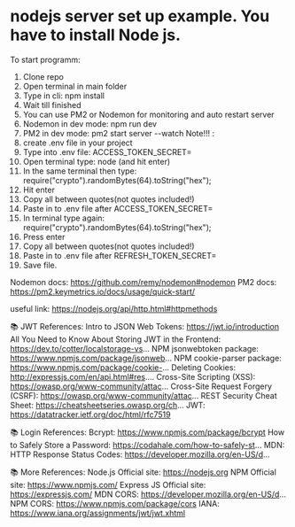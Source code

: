 # nodejs server set up example. You have to install Node js.

To start programm:
1. Clone repo
2. Open terminal in main folder
3. Type in cli: npm install
4. Wait till finished
5. You can use PM2 or Nodemon for monitoring and auto restart server
6. Nodemon in dev mode: npm run dev
7. PM2 in dev mode: pm2 start server --watch
Note!!! : 
7. create .env file in your project
9. Type into .env file: ACCESS_TOKEN_SECRET=
10. Open terminal type: node (and hit enter)
11. In the same terminal then type: require("crypto").randomBytes(64).toString("hex");
12. Hit enter
13. Copy all between quotes(not quotes included!)
14. Paste in to .env file after ACCESS_TOKEN_SECRET=
15. In terminal type again: require("crypto").randomBytes(64).toString("hex");
16. Press enter
17. Copy all between quotes(not quotes included!)
18. Paste in to .env file after REFRESH_TOKEN_SECRET=
19. Save file.

Nodemon docs: https://github.com/remy/nodemon#nodemon
PM2 docs: https://pm2.keymetrics.io/docs/usage/quick-start/

useful link: https://nodejs.org/api/http.html#httpmethods


📚 JWT References:
Intro to JSON Web Tokens: https://jwt.io/introduction
All You Need to Know About Storing JWT in the Frontend: https://dev.to/cotter/localstorage-vs...
NPM jsonwebtoken package: https://www.npmjs.com/package/jsonweb...
NPM cookie-parser package: https://www.npmjs.com/package/cookie-...
Deleting Cookies: http://expressjs.com/en/api.html#res....
Cross-Site Scripting (XSS): https://owasp.org/www-community/attac...
Cross-Site Request Forgery (CSRF): https://owasp.org/www-community/attac...
REST Security Cheat Sheet: https://cheatsheetseries.owasp.org/ch...
JWT: https://datatracker.ietf.org/doc/html/rfc7519

📚 Login References:
Bcrypt: https://www.npmjs.com/package/bcrypt
How to Safely Store a Password: https://codahale.com/how-to-safely-st...
MDN: HTTP Response Status Codes: https://developer.mozilla.org/en-US/d...

📚 More References:
Node.js Official site: https://nodejs.org
NPM Official site: https://www.npmjs.com/
Express JS Official site: https://expressjs.com/
MDN CORS: https://developer.mozilla.org/en-US/d...
NPM CORS: https://www.npmjs.com/package/cors
IANA: https://www.iana.org/assignments/jwt/jwt.xhtml

